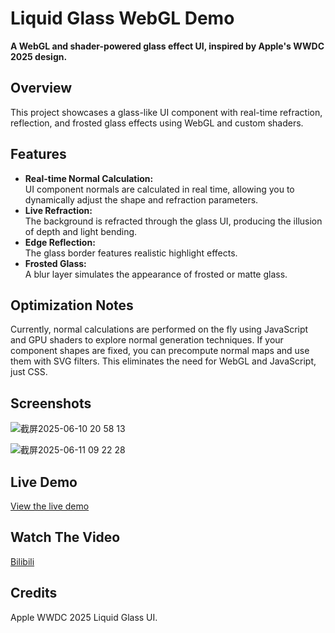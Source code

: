 # Liquid Glass WebGL Demo

**A WebGL and shader-powered glass effect UI, inspired by Apple's WWDC 2025 design.**



## Overview

This project showcases a glass-like UI component with real-time refraction, reflection, and frosted glass effects using WebGL and custom shaders.



## Features

- **Real-time Normal Calculation:**  
  UI component normals are calculated in real time, allowing you to dynamically adjust the shape and refraction parameters.
- **Live Refraction:**  
  The background is refracted through the glass UI, producing the illusion of depth and light bending.
- **Edge Reflection:**  
  The glass border features realistic highlight effects.
- **Frosted Glass:**  
  A blur layer simulates the appearance of frosted or matte glass.



## Optimization Notes

Currently, normal calculations are performed on the fly using JavaScript and GPU shaders to explore normal generation techniques. If your component shapes are fixed, you can precompute normal maps and use them with SVG filters. This eliminates the need for WebGL and JavaScript, just CSS.



## Screenshots

![截屏2025-06-10 20 58 13](https://github.com/user-attachments/assets/ae779dfd-5e45-4dd2-9a91-cda333405475)

![截屏2025-06-11 09 22 28](https://github.com/user-attachments/assets/98063212-7c54-400b-a0db-c7f76fb37eb4)





## Live Demo

[View the live demo](https://rxing365.github.io/html-liquid-glass-effect-webgl/)

## Watch The Video

[Bilibili](https://www.bilibili.com/video/BV1vwM3zFESr)



## Credits

Apple WWDC 2025 Liquid Glass UI.

